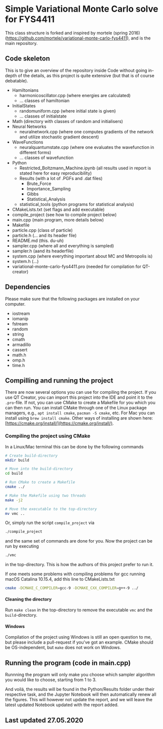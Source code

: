 # Simple Variational Monte Carlo solve for FYS4411
This class structure is forked and inspired by mortele (spring 2016) (https://github.com/mortele/variational-monte-carlo-fys4411), and is the main repository.

## Code skeleton
This is to give an overview of the repository inside Code without going in-depth of the details, as this project is quite extensive (but that is of course debatable).

  - Hamiltonians
    - harmonicoscillator.cpp (where energies are calculated)
    - ... classes of hamiltonian
  - InitialStates
    - randomuniform.cpp (where initial state is given)
    - ... classes of initialstate
  - Math (directory with classes of random and initialisers)
  - Neural Networks
    - neuralnetwork.cpp (where one computes gradients of the network and utilize stochastic gradient descent)
  - WaveFunctions
    - neuralquantumstate.cpp (where one evaluates the wavefunction in different forms)
    - ... classes of wavefunction
  - Python
    - Restricted_Boltzmann_Machine.ipynb (all results used in report is stated here for easy reproducibility)
    - Results (with a lot of .PGFs and .dat files)
      - Brute_Force
      - Importance_Sampling
      - Gibbs
      - Statistical_Analysis
    - statistical_tools (python programs for statistical analysis)
  - CMakeLists.txt (set flags and add executable)
  - compile_project (see how to compile project below)
  - main.cpp (main program, more details below)
  - Makefile
  - particle.cpp (class of particle)
  - particle.h (... and its header file)
  - README.md (this. du-uh)
  - sampler.cpp (where all and everything is sampled)
  - sampler.h (aand its headerfile)
  - system.cpp (where everything important about MC and Metropolis is)
  - system.h (...)
  - variational-monte-carlo-fys4411.pro (needed for compilation for QT-creator)


## Dependencies  
Please make sure that the following packages are installed on your computer.
  - iostream
  - iomanip
  - fstream
  - random
  - string
  - cmath
  - armadillo
  - cassert
  - math.h
  - omp.h
  - time.h

## Compilling and running the project
There are now several options you can use for compiling the project. If you use QT Creator, you can import this project into the IDE and point it to the `.pro`-file. If not, you can use CMake to create a Makefile for you which you can then run. You can install CMake through one of the Linux package managers, e.g., `apt install cmake`, `pacman -S cmake`, etc. For Mac you can install using `brew install cmake`. Other ways of installing are shown here: [https://cmake.org/install/](https://cmake.org/install/).

### Compiling the project using CMake
In a Linux/Mac terminal this can be done by the following commands
```bash
# Create build-directory
mkdir build

# Move into the build-directory
cd build

# Run CMake to create a Makefile
cmake ../

# Make the Makefile using two threads
make -j2

# Move the executable to the top-directory
mv vmc ..
```
Or, simply run the script `compile_project` via
```bash
./compile_project
```
and the same set of commands are done for you. Now the project can be run by executing
```bash
./vmc
```
in the top-directory. This is how the authors of this project prefer to run it.

If one meets some problems with compiling problems for gcc running macOS Catalina 10.15.4, add this line to CMakeLists.txt
```bash
cmake -DCMAKE_C_COMPILER=gcc-9 -DCMAKE_CXX_COMPILER=g++-9 ../
```

#### Cleaning the directory
Run `make clean` in the top-directory to remove the executable `vmc` and the `build`-directory.

#### Windows
Compilation of the project using Windows is still an open question to me, but please include a pull-request if you've got an example. CMake should be OS-independent, but `make` does not work on Windows.

## Running the program (code in main.cpp)

Runnning the program will only make you choose which sampler algorithm you would like to choose, starting from 1 to 3.

And voilá, the results will be found in the Python/Results folder under their respective task, and the Jupyter Notebook will then automatically renew all the figures. This will however not update the report, and we will leave the latest updated Notebook updated with the report added.

## Last updated 27.05.2020
